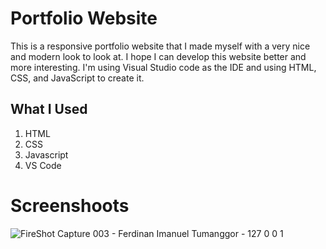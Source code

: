 # Portfolio Website
This is a responsive portfolio website that I made myself with a very nice and modern look to look at. I hope I can develop this website better and more interesting. I'm using Visual Studio code as the IDE and using HTML, CSS, and JavaScript to create it.

<h2>What I Used</h2>
<ol>
  <li>HTML</li>
  <li>CSS</li>
  <li>Javascript</li>
  <li>VS Code</li>
</ol>

# Screenshoots
![FireShot Capture 003 - Ferdinan Imanuel Tumanggor - 127 0 0 1](https://user-images.githubusercontent.com/84588706/144611851-bc60e74e-3d37-4f87-a479-60496575711f.png)
